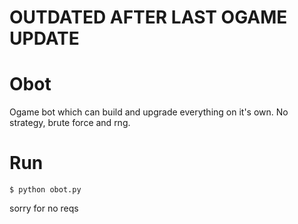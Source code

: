 # OUTDATED AFTER LAST OGAME UPDATE

# Obot
Ogame bot which can build and upgrade everything on it's own. No strategy, brute force and rng.

# Run
```
$ python obot.py
```
sorry for no reqs
